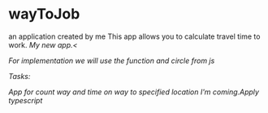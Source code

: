 # wayToJob
an application created by me
This app allows you to calculate travel time to work. 
<i>My new app.<

For implementation we will use the function and circle from js

Tasks:

App for count way and time on way to specified location
I'm coming.Apply typescript
